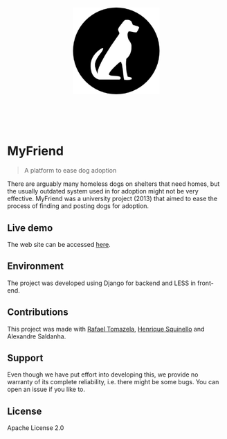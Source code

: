 <h1 align="center">
	<br>
	<img width="200" src="https://raw.githubusercontent.com/brenolf/myfriend/master/myfriend/static/img/logo_inverse.png" alt="MyFriend">
	<br>
	<br>
	<br>
</h1>

# MyFriend
> A platform to ease dog adoption

There are arguably many homeless dogs on shelters that need homes, but the usually outdated system used in for adoption might not be very effective. MyFriend was a university project (2013) that aimed to ease the process of finding and posting dogs for adoption.

## Live demo
The web site can be accessed [here](http://myfriend-2.herokuapp.com).

## Environment
The project was developed using Django for backend and LESS in front-end.

## Contributions
This project was made with [Rafael Tomazela](https://github.com/sohakes), [Henrique Squinello](https://github.com/hsquinello) and Alexandre Saldanha.

## Support
Even though we have put effort into developing this, we provide no warranty of its complete reliability, i.e. there might be some bugs. You can open an issue if you like to.

## License
Apache License 2.0
